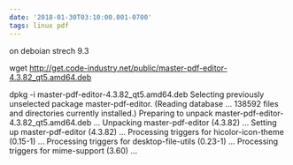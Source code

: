 ```yaml
---
date: '2018-01-30T03:10:00.001-0700'
tags: linux pdf
---
```


on deboian strech 9.3

wget http://get.code-industry.net/public/master-pdf-editor-4.3.82_qt5.amd64.deb


dpkg -i master-pdf-editor-4.3.82_qt5.amd64.deb
Selecting previously unselected package master-pdf-editor.
(Reading database ... 138592 files and directories currently installed.)
Preparing to unpack master-pdf-editor-4.3.82_qt5.amd64.deb ...
Unpacking master-pdf-editor (4.3.82) ...
Setting up master-pdf-editor (4.3.82) ...
Processing triggers for hicolor-icon-theme (0.15-1) ...
Processing triggers for desktop-file-utils (0.23-1) ...
Processing triggers for mime-support (3.60) ...
